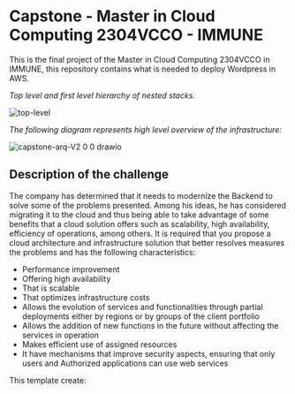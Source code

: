 # Capstone - Master in Cloud Computing 2304VCCO - IMMUNE
This is the final project of the Master in Cloud Computing 2304VCCO in IMMUNE, this repository contains what is needed to deploy Wordpress in AWS.

*Top level and first level hierarchy of nested stacks.*

![top-level](https://user-images.githubusercontent.com/53886913/219972549-17ba8b71-3e53-4282-bd7d-c0af7f8732e2.png)

*The following diagram represents high level overview of the infrastructure:*

![capstone-arq-V2 0 0 drawio](https://github.com/andres-pulecio/master-capstone/assets/53886913/d1f6edee-48c9-40fe-a88d-e287e6ccb117)

## Description of the challenge

The company has determined that it needs to modernize the Backend to solve some of the problems
presented. Among his ideas, he has considered migrating it to the cloud and thus being able to take advantage of some
benefits that a cloud solution offers such as scalability, high availability, efficiency of
operations, among others.
It is required that you propose a cloud architecture and infrastructure solution that better resolves
measures the problems and has the following characteristics:
- Performance improvement
- Offering high availability
- That is scalable
- That optimizes infrastructure costs
- Allows the evolution of services and functionalities through partial deployments either by regions or by groups of the client portfolio
- Allows the addition of new functions in the future without affecting the services in operation
- Makes efficient use of assigned resources
- It have mechanisms that improve security aspects, ensuring that only users and Authorized applications can use web services

This template create:
